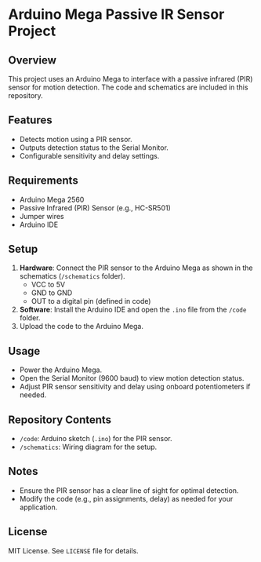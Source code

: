 # Arduino Mega Passive IR Sensor Project

## Overview
This project uses an Arduino Mega to interface with a passive infrared (PIR) sensor for motion detection. The code and schematics are included in this repository.

## Features
- Detects motion using a PIR sensor.
- Outputs detection status to the Serial Monitor.
- Configurable sensitivity and delay settings.

## Requirements
- Arduino Mega 2560
- Passive Infrared (PIR) Sensor (e.g., HC-SR501)
- Jumper wires
- Arduino IDE

## Setup
1. **Hardware**: Connect the PIR sensor to the Arduino Mega as shown in the schematics (`/schematics` folder).
   - VCC to 5V
   - GND to GND
   - OUT to a digital pin (defined in code)
2. **Software**: Install the Arduino IDE and open the `.ino` file from the `/code` folder.
3. Upload the code to the Arduino Mega.

## Usage
- Power the Arduino Mega.
- Open the Serial Monitor (9600 baud) to view motion detection status.
- Adjust PIR sensor sensitivity and delay using onboard potentiometers if needed.

## Repository Contents
- `/code`: Arduino sketch (`.ino`) for the PIR sensor.
- `/schematics`: Wiring diagram for the setup.

## Notes
- Ensure the PIR sensor has a clear line of sight for optimal detection.
- Modify the code (e.g., pin assignments, delay) as needed for your application.

## License
MIT License. See `LICENSE` file for details.